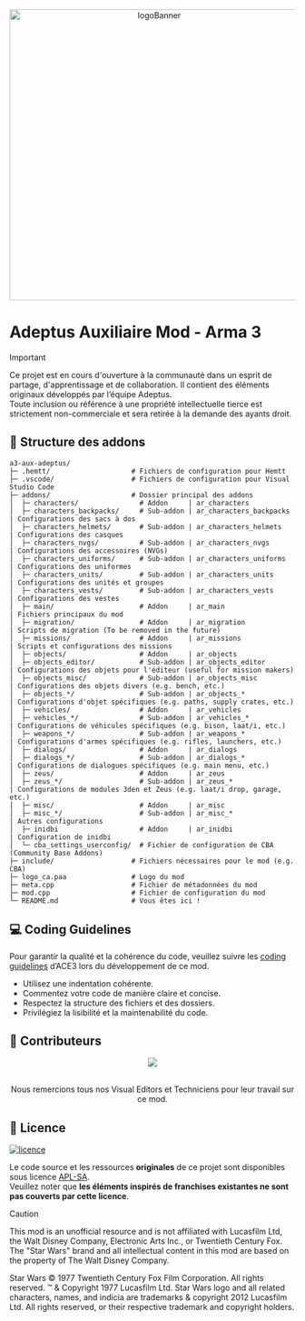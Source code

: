 <div align="center">
  <a href="https://adeptusrepublica.fr">
    <img src="https://arma3.com/assets/img/wallpapers/artofwardlc/2/thumb.jpg" alt="logoBanner" width=512px/>
  </a>
</div>

# Adeptus Auxiliaire Mod - Arma 3

> [!IMPORTANT]
> Ce projet est en cours d'ouverture à la communauté dans un esprit de partage, d'apprentissage et de collaboration. Il contient des éléments originaux développés par l’équipe Adeptus.  
> Toute inclusion ou référence à une propriété intellectuelle tierce est strictement non-commerciale et sera retirée à la demande des ayants droit.

## 📁 Structure des addons

```plaintext
a3-aux-adeptus/
├─ .hemtt/                    # Fichiers de configuration pour Hemtt
├─ .vscode/                   # Fichiers de configuration pour Visual Studio Code
├─ addons/                    # Dossier principal des addons
│  ├─ characters/               # Addon     | ar_characters
│  ├─ characters_backpacks/     # Sub-addon | ar_characters_backpacks | Configurations des sacs à dos
│  ├─ characters_helmets/       # Sub-addon | ar_characters_helmets   | Configurations des casques
│  ├─ characters_nvgs/          # Sub-addon | ar_characters_nvgs      | Configurations des accessoires (NVGs)
│  ├─ characters_uniforms/      # Sub-addon | ar_characters_uniforms  | Configurations des uniformes
│  ├─ characters_units/         # Sub-addon | ar_characters_units     | Configurations des unités et groupes
│  ├─ characters_vests/         # Sub-addon | ar_characters_vests     | Configurations des vestes
│  ├─ main/                     # Addon     | ar_main                 | Fichiers principaux du mod
│  ├─ migration/                # Addon     | ar_migration            | Scripts de migration (To be removed in the future)
│  ├─ missions/                 # Addon     | ar_missions             | Scripts et configurations des missions
│  ├─ objects/                  # Addon     | ar_objects
│  ├─ objects_editor/           # Sub-addon | ar_objects_editor       | Configurations des objets pour l'éditeur (useful for mission makers)
│  ├─ objects_misc/             # Sub-addon | ar_objects_misc         | Configurations des objets divers (e.g. bench, etc.)
│  ├─ objects_*/                # Sub-addon | ar_objects_*            | Configurations d'objet spécifiques (e.g. paths, supply crates, etc.)
│  ├─ vehicles/                 # Addon     | ar_vehicles
│  ├─ vehicles_*/               # Sub-addon | ar_vehicles_*           | Configurations de véhicules spécifiques (e.g. bison, laat/i, etc.)
│  ├─ weapons_*/                # Sub-addon | ar_weapons_*            | Configurations d'armes spécifiques (e.g. rifles, launchers, etc.)
│  ├─ dialogs/                  # Addon     | ar_dialogs
│  ├─ dialogs_*/                # Sub-addon | ar_dialogs_*            | Configurations de dialogues spécifiques (e.g. main menu, etc.)
│  ├─ zeus/                     # Addon     | ar_zeus
│  ├─ zeus_*/                   # Sub-addon | ar_zeus_*               | Configurations de modules 3den et Zeus (e.g. laat/i drop, garage, etc.)
│  ├─ misc/                     # Addon     | ar_misc
│  ├─ misc_*/                   # Sub-addon | ar_misc_*               | Autres configurations
│  ├─ inidbi                    # Addon     | ar_inidbi               | Configuration de inidbi
│  └─ cba_settings_userconfig/  # Fichier de configuration de CBA (Community Base Addons)
├─ include/                   # Fichiers nécessaires pour le mod (e.g. CBA)
├─ logo_ca.paa                # Logo du mod
├─ meta.cpp                   # Fichier de métadonnées du mod
├─ mod.cpp                    # Fichier de configuration du mod
└─ README.md                  # Vous êtes ici !
```

## 💻 Coding Guidelines

Pour garantir la qualité et la cohérence du code, veuillez suivre les [coding guidelines](https://ace3.acemod.org/wiki/development/coding-guidelines) d’ACE3 lors du développement de ce mod.

- Utilisez une indentation cohérente.
- Commentez votre code de manière claire et concise.
- Respectez la structure des fichiers et des dossiers.
- Privilégiez la lisibilité et la maintenabilité du code.

## 🤝 Contributeurs

<div align="center">
  <a href="https://github.com/Admors/adeptusAuxiliaire/graphs/contributors">
    <img src="https://contrib.rocks/image?repo=Adeptus-TEAM/a3-aux-adeptus"/>
  </a>
  <br/><br/>
  <p>Nous remercions tous nos Visual Editors et Techniciens pour leur travail sur ce mod.</p>
</div>

## 📜 Licence

<a href="https://www.bohemia.net/community/licenses/arma-public-license-share-alike">
  <img src="https://www.bohemia.net/assets/img/licenses/APL-SA.png" alt="licence">
</a>

Le code source et les ressources **originales** de ce projet sont disponibles sous licence [APL-SA](https://www.bohemia.net/community/licenses/arma-public-license-share-alike).  
Veuillez noter que **les éléments inspirés de franchises existantes ne sont pas couverts par cette licence**.
<br/>

> [!CAUTION]
> This mod is an unofficial resource and is not affiliated with Lucasfilm Ltd, the Walt Disney Company, Electronic Arts Inc., or Twentieth Century Fox. The "Star Wars" brand and all intellectual content in this mod are based on the property of The Walt Disney Company.
>
> Star Wars © 1977 Twentieth Century Fox Film Corporation. All rights reserved. ™ & Copyright 1977 Lucasfilm Ltd. Star Wars logo and all related characters, names, and indicia are trademarks & copyright 2012 Lucasfilm Ltd. All rights reserved, or their respective trademark and copyright holders.
